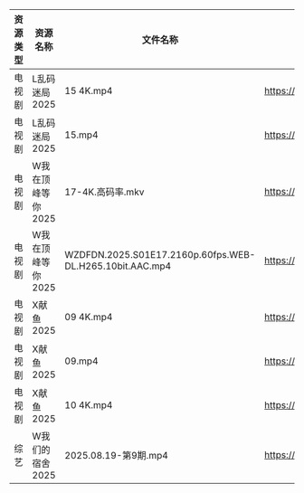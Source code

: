| 资源类型 | 资源名称        | 文件名称                                                     | 分享链接                                 | 更新时间                |
| ---- | ----------- | -------------------------------------------------------- | ------------------------------------ | ------------------- |
| 电视剧  | L乱码迷局2025   | 15 4K.mp4                                                | https://www.alipan.com/s/CJ4yqcSAku1 | 2025-08-19 18:00:53 |
| 电视剧  | L乱码迷局2025   | 15.mp4                                                   | https://www.alipan.com/s/CJ4yqcSAku1 | 2025-08-19 18:00:53 |
| 电视剧  | W我在顶峰等你2025 | 17-4K.高码率.mkv                                            | https://pan.quark.cn/s/cb17e03fd6d6  | 2025-08-19 16:31:35 |
| 电视剧  | W我在顶峰等你2025 | WZDFDN.2025.S01E17.2160p.60fps.WEB-DL.H265.10bit.AAC.mp4 | https://pan.quark.cn/s/cb17e03fd6d6  | 2025-08-19 16:31:39 |
| 电视剧  | X献鱼2025     | 09 4K.mp4                                                | https://www.alipan.com/s/RdyreAB7CLk | 2025-08-19 18:01:33 |
| 电视剧  | X献鱼2025     | 09.mp4                                                   | https://www.alipan.com/s/RdyreAB7CLk | 2025-08-19 18:01:32 |
| 电视剧  | X献鱼2025     | 10 4K.mp4                                                | https://www.alipan.com/s/RdyreAB7CLk | 2025-08-19 18:01:32 |
| 综艺   | W我们的宿舍2025  | 2025.08.19-第9期.mp4                                       | https://pan.quark.cn/s/f9a388d84b7d  | 2025-08-19 16:40:59 |
